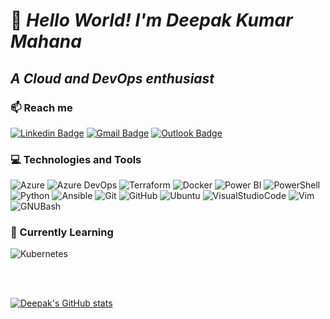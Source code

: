# 👋 ___Hello World! I'm Deepak Kumar Mahana___
## ___A Cloud and DevOps enthusiast___


### 📫 Reach me
[![Linkedin Badge](https://img.shields.io/badge/-LinkedIn-0A66C2?style=flat&logo=Linkedin&logoColor=white)](https://www.linkedin.com/in/dkmahana/)
[![Gmail Badge](https://img.shields.io/badge/-GMaiL-EA4335?style=flat&logo=Gmail&logoColor=white)](mailto:dkmahana92@gmail.com)
[![Outlook Badge](https://img.shields.io/badge/-Outlook-0078D4?style=flat&logo=MicrosoftOutlook&logoColor=white)](mailto:dkmahana@outlook.com)


### 💻 Technologies and Tools
![Azure](https://img.shields.io/static/v1?label&message=Azure&color=0078D4&logo=MicrosoftAzure)
![Azure DevOps](https://img.shields.io/static/v1?label&message=Azure%20DevOps&color=0078D7&logo=AzureDevOps)
![Terraform](https://img.shields.io/static/v1?label&message=Terraform&color=7B42BC&logo=Terraform)
![Docker](https://img.shields.io/static/v1?label&message=Docker&color=2496ED&logo=Docker&logoColor=white)
![Power BI](https://img.shields.io/static/v1?label&message=PowerBI&logo=PowerBI)
![PowerShell](https://img.shields.io/static/v1?label&message=PowerShell&color=5391FE&logo=PowerShell&logoColor=black)
![Python](https://img.shields.io/static/v1?label&message=Python&logo=Python)
![Ansible](https://img.shields.io/static/v1?label&message=Ansible&color=EE0000&logo=Ansible)
![Git](https://img.shields.io/static/v1?label&message=Git&color=F05032&logo=Git&logoColor=white)
![GitHub](https://img.shields.io/static/v1?label&message=GitHub&color=181717&logo=GitHub)
![Ubuntu](https://img.shields.io/static/v1?label&message=Ubuntu&color=E95420&logo=Ubuntu&logoColor=white)
![VisualStudioCode](https://img.shields.io/static/v1?label&message=VSCode&color=007ACC&logo=VisualStudioCode)
![Vim](https://img.shields.io/static/v1?label&message=Vim&color=019733&logo=Vim)
![GNUBash](https://img.shields.io/static/v1?label&message=Bash&color=4EAA25&logo=GNUBash&logoColor=white)


### 📜 Currently Learning 
![Kubernetes](https://img.shields.io/static/v1?label&message=Kubernetes&color=326CE5&logo=kubernetes&logoColor=white)

<br><br>

[![Deepak's GitHub stats](https://github-readme-stats-dkm10.vercel.app/api?username=dkm10&count_private=true)](https://github.com/anuraghazra/github-readme-stats)
